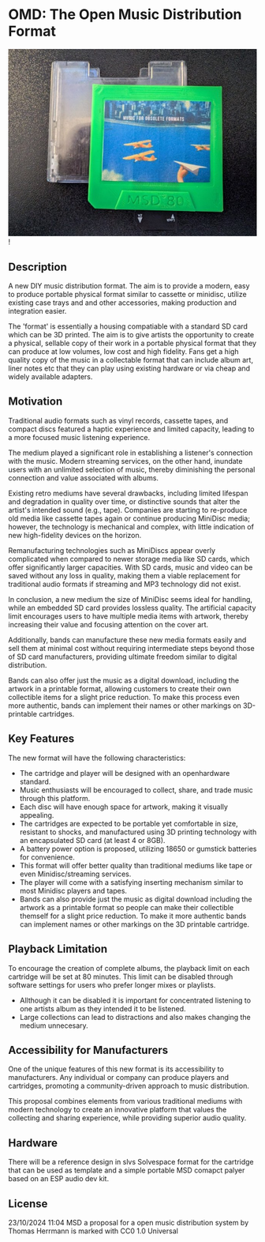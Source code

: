 # OMD: The Open Music Distribution Format

![prototype](images/prototype-front.jpg)!
## Description
A new DIY music distribution format. The aim is to provide a modern, easy to produce portable physical format similar to cassette or minidisc, utilize existing case trays and and other  accessories, making production and integration easier.

The 'format' is essentially a housing compatiable with a standard SD card which can be 3D printed. The aim is to give artists the opportunity to create a physical, sellable copy of their work in a portable physical format that they can produce at low volumes, low cost and high fidelity.  Fans get a high quality copy of the music in a collectable format that can include album art, liner notes etc that they can play using existing hardware or via cheap and widely available adapters.

## Motivation
Traditional audio formats such as vinyl records, cassette tapes, and compact discs featured a haptic experience and limited capacity, leading to a more focused music listening experience.

The medium played a significant role in establishing a listener's connection with the music. Modern streaming services, on the other hand, inundate users with an unlimited selection of music, thereby diminishing the personal connection and value associated with albums.

Existing retro mediums have several drawbacks, including limited lifespan and degradation in quality over time, or distinctive sounds that alter the artist's intended sound (e.g., tape). Companies are starting to re-produce old media like cassette tapes again or continue producing MiniDisc media; however, the technology is mechanical and complex, with little indication of new high-fidelity devices on the horizon.

Remanufacturing technologies such as MiniDiscs appear overly complicated when compared to newer storage media like SD cards, which offer significantly larger capacities. With SD cards, music and video can be saved without any loss in quality, making them a viable replacement for traditional audio formats if streaming and MP3 technology did not exist.

In conclusion, a new medium the size of MiniDisc seems ideal for handling, while an embedded SD card provides lossless quality. The artificial capacity limit encourages users to have multiple media items with artwork, thereby increasing their value and focusing attention on the cover art.

Additionally, bands can manufacture these new media formats easily and sell them at minimal cost without requiring intermediate steps beyond those of SD card manufacturers, providing ultimate freedom similar to digital distribution.

Bands can also offer just the music as a digital download, including the artwork in a printable format, allowing customers to create their own collectible items for a slight price reduction. To make this process even more authentic, bands can implement their names or other markings on 3D-printable cartridges.

## Key Features 
The new format will have the following characteristics:

- The cartridge and player will be designed with an openhardware standard.
- Music enthusiasts will be encouraged to collect, share, and trade music through this platform.
- Each disc will have enough space for artwork, making it visually appealing.
- The cartridges are expected to be portable yet comfortable in size, resistant to shocks, and manufactured using 3D printing technology with an encapsulated SD card (at least 4 or 8GB).
- A battery power option is proposed, utilizing 18650 or gumstick batteries for convenience.
- This format will offer better quality than traditional mediums like tape or even Minidisc/streaming services.
- The player will come with a satisfying inserting mechanism similar to most Minidisc players and tapes.
- Bands can also provide just the music as digital download including the artwork as a printable format so people can make their collectible themself for a slight price reduction. To make it more authentic bands can implement names or other markings on the 3D printable cartridge.

## Playback Limitation
To encourage the creation of complete albums, the playback limit on each cartridge will be set at 80 minutes. This limit can be disabled through software settings for users who prefer longer mixes or playlists.

- Allthough it can be disabled it is important for concentrated listening to one artists album as they intended it to be listened.
- Large collections can lead to distractions and also makes changing the medium unnecesary.

## Accessibility for Manufacturers
One of the unique features of this new format is its accessibility to manufacturers. Any individual or company can produce players and cartridges, promoting a community-driven approach to music distribution.

This proposal combines elements from various traditional mediums with modern technology to create an innovative platform that values the collecting and sharing experience, while providing superior audio quality.

## Hardware
There will be a reference design in slvs Solvespace format for the cartridge that can be used as template and a simple portable MSD comapct palyer based on an ESP audio dev kit.

## License

23/10/2024 11:04
MSD a proposal for a open music distribution system by Thomas Herrmann is marked with CC0 1.0 Universal 